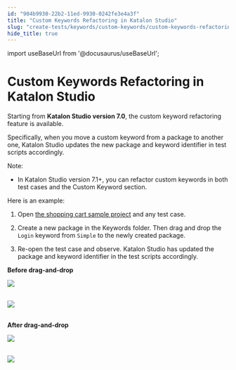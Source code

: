 ```yaml
---
id: "904b9930-22b2-11ed-9930-0242fe3e4a3f"
title: "Custom Keywords Refactoring in Katalon Studio"
slug: "create-tests/keywords/custom-keywords/custom-keywords-refactoring-in-katalon-studio"
hide_title: true
---
```

import useBaseUrl from '@docusaurus/useBaseUrl';


# <a id="id" class="anchor_top_offset"/><a id="ariaid-title1" class="anchor_top_offset"/>Custom Keywords Refactoring in <span xmlns="http://www.w3.org/1999/xhtml" className="ph">Katalon Studio</span> 

<p xmlns="http://www.w3.org/1999/xhtml" className="p">Starting from <strong className="ph b">Katalon Studio version 7.0</strong>, the custom keyword refactoring feature is available.</p> 
<p xmlns="http://www.w3.org/1999/xhtml" className="p">Specifically, when you move a custom keyword from a package to another one, Katalon Studio updates the new package and keyword identifier in test scripts accordingly.</p> 
<div xmlns="http://www.w3.org/1999/xhtml" className="note note note_note"><span className="note__title">Note:</span> 
  <ul className="ul"><li className="li">In Katalon Studio version 7.1+, you can refactor custom keywords in both test cases and the Custom Keyword section.</li></ul>
</div>
<p xmlns="http://www.w3.org/1999/xhtml" className="p">Here is an example:</p> 
<ol xmlns="http://www.w3.org/1999/xhtml" className="ol"><li className="li">     <p className="p">Open <a className="xref" href="/get-started/sample-projects/data-driven-test/sample-webui-tests-project-with-data-driven-testing-shopping-cart-sample-in-katalon-studio">the shopping cart sample project</a> and any test case.</p>   </li><li className="li">     <p className="p">Create a new package in the Keywords folder. Then drag and drop the <code className="ph codeph">Login</code> keyword from <code className="ph codeph">Simple</code> to the newly created package.</p>   </li><li className="li">     <p className="p">Re-open the test case and observe. Katalon Studio has updated the package and keyword identifier in the test scripts accordingly.</p>   </li></ol> 
<p xmlns="http://www.w3.org/1999/xhtml" className="p"> <strong className="ph b">Before drag-and-drop</strong> </p> 
<p xmlns="http://www.w3.org/1999/xhtml" className="p"> <img className="image" src={useBaseUrl("https://github.com/katalon-studio/docs-images/raw/master/katalon-studio/docs/custom-keyword-refactor/package-bf.png")} width={600} /><br /><br /> </p> 
<p xmlns="http://www.w3.org/1999/xhtml" className="p"> <img className="image" src={useBaseUrl("https://github.com/katalon-studio/docs-images/raw/master/katalon-studio/docs/custom-keyword-refactor/identifier-bf.png")} width={600} /><br /><br /> </p> 
<p xmlns="http://www.w3.org/1999/xhtml" className="p"> <strong className="ph b">After drag-and-drop</strong> </p> 
<p xmlns="http://www.w3.org/1999/xhtml" className="p"> <img className="image" src={useBaseUrl("https://github.com/katalon-studio/docs-images/raw/master/katalon-studio/docs/custom-keyword-refactor/package-aft.png")} width={600} /><br /><br /> </p> 
<p xmlns="http://www.w3.org/1999/xhtml" className="p"> <img className="image" src={useBaseUrl("https://github.com/katalon-studio/docs-images/raw/master/katalon-studio/docs/custom-keyword-refactor/identifier-aft.png")} width={600} /><br /><br /> </p> 
